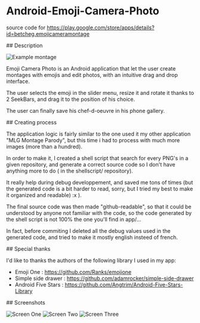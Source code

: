 # Android-Emoji-Camera-Photo
source code for https://play.google.com/store/apps/details?id=betcheg.emojicameramontage

## Description

![Example montage](https://lh3.googleusercontent.com/wrpY0MmvyO18yiL3ScBUHQ9tGJeDnhI4ODPI02WM33u3GPldoNllD4g9UIT6nf9vhm4=h310-rw)

Emoji Camera Photo is an Android application that let the user create montages with emojis and edit photos, with an intuitive drag and drop interface.

The user selects the emoji in the slider menu, resize it and rotate it thanks to 2 SeekBars, and drag it to the position of his choice.

The user can finally save his chef-d-oeuvre in his phone gallery.


## Creating process

The application logic is fairly similar to the one used it my other application "MLG Montage Parody", but this time i had to process with much more images (more than a hundred).

In order to make it, I created a shell script that search for every PNG's in a given repository, and generate a correct source code so I don't have anything more to do ( in  the shellscript/ repository).

It really help during debug developpement, and saved me tons of times (but the generated code is a bit harder to read, sorry, but I tried my best to make it organized and readable) :x ).

The final source code was then made "github-readable", so that it could be understood by anyone not familiar with the code, so the code generated by the shell script is not 100% the one you'll find in app/... 

In fact, before commiting I deleted all the debug values used in the generated code, and tried to make it mostly english insteed of french.

## Special thanks

I'd like to thanks the authors of the following library I used in my app:
- Emoji One : https://github.com/Ranks/emojione
- Simple side drawer : https://github.com/adamrocker/simple-side-drawer
- Android Five Stars : https://github.com/Angtrim/Android-Five-Stars-Library

## Screenshots

![Screen One](https://lh3.googleusercontent.com/V0zXMTuekiIT25de0icatACjkNbssd3ASB71hCeEPDD_3TyerBBt4brOv-ouaFQYm0I=h900-rw)
![Screen Two](https://lh3.googleusercontent.com/yXUGwnWJs2Fj4_O7rjEzXMvs-7tPK1OtcpddwlhzwdEfH-mP8iBl_OIDphFCxJiDhiU=h900-rw)
![Screen Three](https://lh3.googleusercontent.com/DI2q3AWoymvTLcN-IZz-LqnOEDYoXo99RaNoqd_tOEW0dbT_khwHp-38-H7aLXcWfA=h900-rw)
